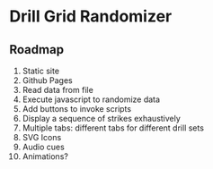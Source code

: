 # Drill Grid Randomizer

## Roadmap

1. Static site
2. Github Pages
3. Read data from file
4. Execute javascript to randomize data
5. Add buttons to invoke scripts
6. Display a sequence of strikes exhaustively
7. Multiple tabs: different tabs for different drill sets
8. SVG Icons
9. Audio cues
10. Animations?
